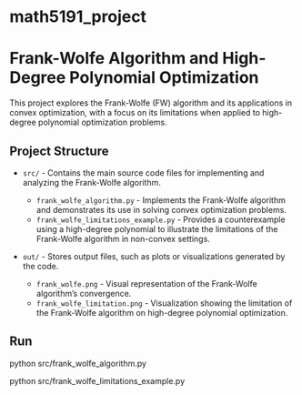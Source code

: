 # math5191_project

# Frank-Wolfe Algorithm and High-Degree Polynomial Optimization

This project explores the Frank-Wolfe (FW) algorithm and its applications in convex optimization, with a focus on its limitations when applied to high-degree polynomial optimization problems.

## Project Structure

- `src/` - Contains the main source code files for implementing and analyzing the Frank-Wolfe algorithm.
  - `frank_wolfe_algorithm.py` - Implements the Frank-Wolfe algorithm and demonstrates its use in solving convex optimization problems.
  - `frank_wolfe_limitations_example.py` - Provides a counterexample using a high-degree polynomial to illustrate the limitations of the Frank-Wolfe algorithm in non-convex settings.
  
- `out/` - Stores output files, such as plots or visualizations generated by the code.
  - `frank_wolfe.png` - Visual representation of the Frank-Wolfe algorithm’s convergence.
  - `frank_wolfe_limitation.png` - Visualization showing the limitation of the Frank-Wolfe algorithm on high-degree polynomial optimization.


## Run

python src/frank_wolfe_algorithm.py

python src/frank_wolfe_limitations_example.py
